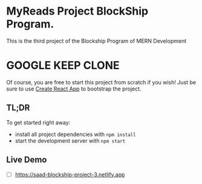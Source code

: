 # MyReads Project BlockShip Program.
This is the third project of the Blockship Program of MERN Development
# GOOGLE KEEP CLONE
Of course, you are free to start this project from scratch if you wish! Just be sure to use [Create React App](https://github.com/facebookincubator/create-react-app) to bootstrap the project.

## TL;DR

To get started right away:

* install all project dependencies with `npm install`
* start the development server with `npm start`

## Live Demo
- [ ] https://saad-blockship-project-3.netlify.app

